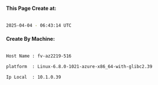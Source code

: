 
   
#### This Page Create at:

```bash

2025-04-04 - 06:43:14 UTC

```

#### Create By Machine:

```bash

Host Name : fv-az2219-516

platform  : Linux-6.8.0-1021-azure-x86_64-with-glibc2.39

Ip Local  : 10.1.0.39

```

